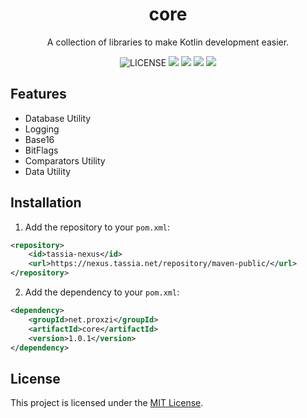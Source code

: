 <h1 align="center">core</h1>
<p align="center">A collection of libraries to make Kotlin development easier.</p>

<p align="center">
	<img src="https://img.shields.io/github/license/TesseractServers/core?label=License" alt="LICENSE">
	<img src="https://img.shields.io/github/workflow/status/TesseractServers/core/Java%20CI?label=Java%20CI">
	<img src="https://img.shields.io/github/workflow/status/TesseractServers/core/CodeQL?label=CodeQL">
	<img src="https://img.shields.io/github/v/release/TesseractServers/core?label=Stable">
	<img src="https://img.shields.io/github/v/release/TesseractServers/core?label=Preview&include_prereleases">
</p>



## Features

- Database Utility
- Logging
- Base16
- BitFlags
- Comparators Utility
- Data Utility



## Installation

1. Add the repository to your `pom.xml`:
```xml
<repository>
    <id>tassia-nexus</id>
    <url>https://nexus.tassia.net/repository/maven-public/</url>
</repository>
```

2. Add the dependency to your `pom.xml`:
```xml
<dependency>
    <groupId>net.proxzi</groupId>
    <artifactId>core</artifactId>
    <version>1.0.1</version>
</dependency>
```



## License

This project is licensed under the [MIT License](https://github.com/TesseractServers/core/blob/main/LICENSE).
